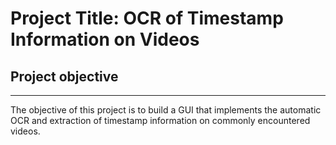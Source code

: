# Project Title: OCR of Timestamp Information on Videos

## Project objective
___
The objective of this project is to build a GUI that implements the automatic OCR and extraction of timestamp
information on commonly encountered videos.

